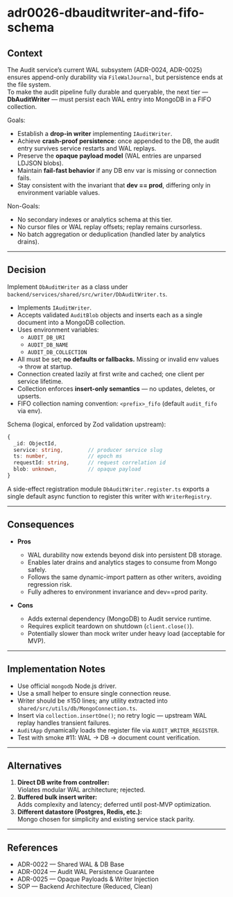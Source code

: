 # adr0026-dbauditwriter-and-fifo-schema

## Context

The Audit service’s current WAL subsystem (ADR-0024, ADR-0025) ensures append-only durability via `FileWalJournal`, but persistence ends at the file system.  
To make the audit pipeline fully durable and queryable, the next tier — **DbAuditWriter** — must persist each WAL entry into MongoDB in a FIFO collection.

Goals:

- Establish a **drop-in writer** implementing `IAuditWriter`.
- Achieve **crash-proof persistence**: once appended to the DB, the audit entry survives service restarts and WAL replays.
- Preserve the **opaque payload model** (WAL entries are unparsed LDJSON blobs).
- Maintain **fail-fast behavior** if any DB env var is missing or connection fails.
- Stay consistent with the invariant that **dev == prod**, differing only in environment variable values.

Non-Goals:

- No secondary indexes or analytics schema at this tier.
- No cursor files or WAL replay offsets; replay remains cursorless.
- No batch aggregation or deduplication (handled later by analytics drains).

---

## Decision

Implement `DbAuditWriter` as a class under  
`backend/services/shared/src/writer/DbAuditWriter.ts`.

- Implements `IAuditWriter`.
- Accepts validated `AuditBlob` objects and inserts each as a single document into a MongoDB collection.
- Uses environment variables:
  - `AUDIT_DB_URI`
  - `AUDIT_DB_NAME`
  - `AUDIT_DB_COLLECTION`
- All must be set; **no defaults or fallbacks.** Missing or invalid env values → throw at startup.
- Connection created lazily at first write and cached; one client per service lifetime.
- Collection enforces **insert-only semantics** — no updates, deletes, or upserts.
- FIFO collection naming convention: `<prefix>_fifo` (default `audit_fifo` via env).

Schema (logical, enforced by Zod validation upstream):

```ts
{
  _id: ObjectId,
  service: string,        // producer service slug
  ts: number,             // epoch ms
  requestId: string,      // request correlation id
  blob: unknown,          // opaque payload
}
```

A side-effect registration module `DbAuditWriter.register.ts` exports a single default async function to register this writer with `WriterRegistry`.

---

## Consequences

- **Pros**
  - WAL durability now extends beyond disk into persistent DB storage.
  - Enables later drains and analytics stages to consume from Mongo safely.
  - Follows the same dynamic-import pattern as other writers, avoiding regression risk.
  - Fully adheres to environment invariance and dev==prod parity.

- **Cons**
  - Adds external dependency (MongoDB) to Audit service runtime.
  - Requires explicit teardown on shutdown (`client.close()`).
  - Potentially slower than mock writer under heavy load (acceptable for MVP).

---

## Implementation Notes

- Use official `mongodb` Node.js driver.
- Use a small helper to ensure single connection reuse.
- Writer should be ≤150 lines; any utility extracted into `shared/src/utils/db/MongoConnection.ts`.
- Insert via `collection.insertOne()`; no retry logic — upstream WAL replay handles transient failures.
- `AuditApp` dynamically loads the register file via `AUDIT_WRITER_REGISTER`.
- Test with smoke #11: WAL → DB → document count verification.

---

## Alternatives

1. **Direct DB write from controller:**  
   Violates modular WAL architecture; rejected.
2. **Buffered bulk insert writer:**  
   Adds complexity and latency; deferred until post-MVP optimization.
3. **Different datastore (Postgres, Redis, etc.):**  
   Mongo chosen for simplicity and existing service stack parity.

---

## References

- ADR-0022 — Shared WAL & DB Base  
- ADR-0024 — Audit WAL Persistence Guarantee  
- ADR-0025 — Opaque Payloads & Writer Injection  
- SOP — Backend Architecture (Reduced, Clean)
